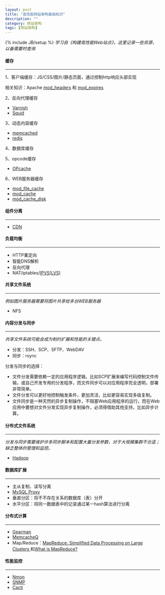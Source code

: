 ```yaml
---
layout: post
title: "高性能网站架构基础知识"
description: ""
category: 网站架构
tags: [网站架构]
---
```

{% include JB/setup %}
*学习自《构建高性能Web站点》，这里记录一些资源，以备需要时查询*

#### 缓存
- - -

1、客户端缓存：JS/CSS/图片/静态页面，通过控制http响应头部实现

相关知识：Apache [mod_headers](http://httpd.apache.org/docs/2.4/zh-cn/mod/mod_headers.html) 和 [mod_expires](http://httpd.apache.org/docs/2.4/zh-cn/mod/mod_expires.html)

2、反向代理缓存

* [Varnish](https://www.varnish-cache.org/)
* [Squid](http://www.squid-cache.org/)

3、动态内容缓存

* [memcached](http://memcached.org/)
* [redis](http://redis.io/)

<!--more-->
4、数据库缓存

5、opcode缓存

* [OPcache](http://www.php.net/manual/en/book.opcache.php)

6、WEB服务器缓存

* [mod_file_cache](http://httpd.apache.org/docs/2.4/zh-cn/mod/mod_file_cache.html)
* [mod_cache](http://httpd.apache.org/docs/2.4/zh-cn/mod/mod_cache.html)
* [mod_cache_disk](http://httpd.apache.org/docs/2.4/zh-cn/mod/mod_cache_disk.html)

#### 组件分离
- - -

* [CDN](http://www.51know.info/system_performance/cdn/cdn.html)

#### 负载均衡
- - -
* HTTP重定向
* 智能DNS解析
* 反向代理
* NAT/iptables/[IPVS(LVS)](http://www.linuxvirtualserver.org/)

#### 共享文件系统
- - -
*例如图片服务器需要将图片共享给多台WEB服务器*

* NFS

#### 内容分发与同步
- - -
*共享文件系统可能会成为制约扩展和性能的关键点。*

* 分发：SSH、SCP、SFTP、WebDAV
* 同步：rsync

分发与同步的选择：

* 文件分发需要依赖一定的应用程序逻辑，比如SCP扩展来编写代码控制文件传输，或自己开发专用的分发程序，而文件同步可以对应用程序完全透明，部署非常简单。
* 文件分发可以更好地控制触发条件，更加灵活，比如更容易实现多级复制。
* 文件同步是一种天然的异步复制操作，不阻塞Web应用程序的运行，而在Web应用中要想对文件分发实现异步复制操作，必须得借助其他支持，比如异步计算。

#### 分布式文件系统
- - -
*分发与同步需要维护许多同步脚本和配置大量分发参数，对于大规模集群不合适；缺乏整体的管理和监控。*

* [Hadoop](http://hadoop.apache.org/)

#### 数据库扩展
- - -
* 主从复制、读写分离
* [MySQL Proxy](http://dev.mysql.com/downloads/mysql-proxy/)
* 垂直分区：将不不存在关系的数据库（表）分开
* 水平分区：将同一数据表中的记录通过某一hash算法进行分离

#### 分布式计算
- - -
* [Gearman](http://gearman.org/)
* [MemcacheQ](http://memcachedb.org/memcacheq/)
* Map/Reduce：[MapReduce: Simplified Data Processing on Large Clusters ](http://research.google.com/archive/mapreduce.html)和[What is MapReduce?](http://www-01.ibm.com/software/data/infosphere/hadoop/mapreduce/)

#### 性能监控
- - -
* [Nmon](http://www.ibm.com/developerworks/cn/aix/library/analyze_aix/)
* [SNMP](http://www.infoq.com/cn/articles/snmp-system-monitor)
* [Cacti](http://www.cacti.net/)